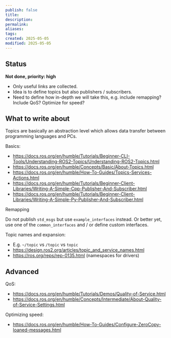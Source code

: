 ```yaml
---
publish: false
title: 
description: 
permalink: 
aliases: 
tags: 
created: 2025-05-05
modified: 2025-05-05
---
```


## Status

**Not done, priority: high**
- Only useful links are collected.
- Idea is to define topics but also publishers / subscribers.
- Need to define how in-depth we will take this, e.g. include remapping? Include QoS? Optimize for speed?

## What to write about

Topics are basically an abstraction level which allows data transfer between programming languages and PCs.

Basics:
- <https://docs.ros.org/en/humble/Tutorials/Beginner-CLI-Tools/Understanding-ROS2-Topics/Understanding-ROS2-Topics.html>
- <https://docs.ros.org/en/humble/Concepts/Basic/About-Topics.html>
- <https://docs.ros.org/en/humble/How-To-Guides/Topics-Services-Actions.html>
- <https://docs.ros.org/en/humble/Tutorials/Beginner-Client-Libraries/Writing-A-Simple-Cpp-Publisher-And-Subscriber.html>
- <https://docs.ros.org/en/humble/Tutorials/Beginner-Client-Libraries/Writing-A-Simple-Py-Publisher-And-Subscriber.html>

Remapping

Do not publish `std_msgs` but use `example_interfaces` instead. Or better yet, use one of the `common_interfaces` and / or define custom interfaces.

Topic names and expansion:
- E.g. `~/topic` vs `/topic` vs `topic`
- <https://design.ros2.org/articles/topic_and_service_names.html>
- <https://ros.org/reps/rep-0135.html> (namespaces for drivers)

## Advanced

QoS:
- <https://docs.ros.org/en/humble/Tutorials/Demos/Quality-of-Service.html>
- <https://docs.ros.org/en/humble/Concepts/Intermediate/About-Quality-of-Service-Settings.html>

Optimizing speed:
- <https://docs.ros.org/en/humble/How-To-Guides/Configure-ZeroCopy-loaned-messages.html>
